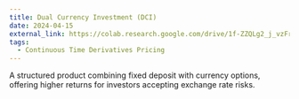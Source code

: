 ```yaml
---
title: Dual Currency Investment (DCI)
date: 2024-04-15
external_link: https://colab.research.google.com/drive/1f-ZZQLg2_j_vzFrK3wnkal8fYNMrwu6t?usp=sharing
tags:
  - Continuous Time Derivatives Pricing
---
```


A structured product combining fixed deposit with currency options, offering higher returns for investors accepting exchange rate risks.

<!--more-->
